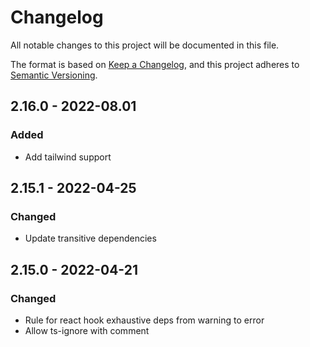 
# Changelog
All notable changes to this project will be documented in this file.

The format is based on [Keep a Changelog](https://keepachangelog.com/en/1.0.0/),
and this project adheres to [Semantic Versioning](https://semver.org/spec/v2.0.0.html).

## 2.16.0 - 2022-08.01
### Added
- Add tailwind support

## 2.15.1 - 2022-04-25
### Changed
- Update transitive dependencies

## 2.15.0 - 2022-04-21
### Changed
- Rule for react hook exhaustive deps from warning to error
- Allow ts-ignore with comment

